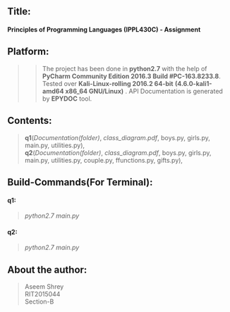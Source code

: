 ## Title:
#### Principles of Programming Languages (IPPL430C) - Assignment

## Platform:
>>The project has been done in <b>python2.7</b> with the help of 
<b>PyCharm Community Edition 2016.3 Build #PC-163.8233.8</b>.
Tested over <b>Kali-Linux-rolling 2016.2 64-bit</b>
<b>(4.6.0-kali1-amd64 x86_64 GNU/Linux)</b> .
API Documentation is generated by <b>EPYDOC</b> tool.

## Contents:
><b>q1</b>(<i>Documentation(folder)</i>, <i>class_diagram.pdf</i>, boys.py, girls.py, main.py, utilities.py),</br> 
><b>q2</b>(<i>Documentation(folder)</i>, <i>class_diagram.pdf</i>, boys.py, girls.py, main.py, utilities.py, couple.py, ffunctions.py, gifts.py),</br> 

## Build-Commands(For Terminal):
#### q1:
> <i>python2.7 main.py</i>

#### q2:
> <i>python2.7 main.py</i>

## About the author:
>Aseem Shrey</br>
>RIT2015044</br>
>Section-B</br>
					
